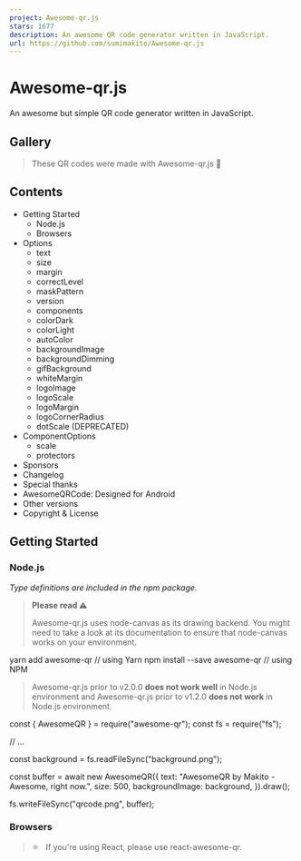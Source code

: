 ```yaml
---
project: Awesome-qr.js
stars: 1677
description: An awesome QR code generator written in JavaScript.
url: https://github.com/sumimakito/Awesome-qr.js
---
```


Awesome-qr.js
=============

An awesome but simple QR code generator written in JavaScript.

Gallery
-------

> These QR codes were made with Awesome-qr.js 🤗

Contents
--------

-   Getting Started
    -   Node.js
    -   Browsers
-   Options
    -   text
    -   size
    -   margin
    -   correctLevel
    -   maskPattern
    -   version
    -   components
    -   colorDark
    -   colorLight
    -   autoColor
    -   backgroundImage
    -   backgroundDimming
    -   gifBackground
    -   whiteMargin
    -   logoImage
    -   logoScale
    -   logoMargin
    -   logoCornerRadius
    -   dotScale (DEPRECATED)
-   ComponentOptions
    -   scale
    -   protectors
-   Sponsors
-   Changelog
-   Special thanks
-   AwesomeQRCode: Designed for Android
-   Other versions
-   Copyright & License

Getting Started
---------------

### Node.js

_Type definitions are included in the npm package._

> **Please read ⚠️**
> 
> Awesome-qr.js uses node-canvas as its drawing backend. You might need to take a look at its documentation to ensure that node-canvas works on your environment.

yarn add awesome-qr // using Yarn
npm install --save awesome-qr // using NPM

> Awesome-qr.js prior to v2.0.0 **does not work well** in Node.js environment and Awesome-qr.js prior to v1.2.0 **does not work** in Node.js environment.

const { AwesomeQR } \= require("awesome-qr");
const fs \= require("fs");

// ...

const background \= fs.readFileSync("background.png");

const buffer \= await new AwesomeQR({
  text: "AwesomeQR by Makito - Awesome, right now.",
  size: 500,
  backgroundImage: background,
}).draw();

fs.writeFileSync("qrcode.png", buffer);

### Browsers

> ⚛️   If you're using React, please use react-awesome-qr.

<!-- import to the global scope -->
<script src\="dist/awesome-qr.js"\></script\>

<!-- or use require.js -->
<script\>
  require(\["dist/awesome-qr.js"\], (AwesomeQR) \=> ...);
</script\>

var background;
var reader \= new FileReader();
reader.onload \= function () {
  background \= this.result;
  new AwesomeQR({
    text: "AwesomeQR by Makito - Awesome, right now.",
    size: 500,
    backgroundImage: background,
  }).draw().then((dataURL) \=> );
};
reader.readAsDataURL(file);

Options
-------

> _Options_ is an object that you can pass to the generator to customize your QR code.

type Options \= {
  text: string;
  size?: number;
  margin?: number;
  correctLevel?: number;
  maskPattern?: number;
  version?: number;
  components?: ComponentOptions;
  colorDark?: string;
  colorLight?: string;
  autoColor?: boolean;
  backgroundImage?: string | Buffer;
  backgroundDimming?: string;
  gifBackground?: ArrayBuffer;
  whiteMargin?: boolean;
  logoImage?: string | Buffer;
  logoScale?: number;
  logoMargin?: number;
  logoCornerRadius?: number;
  dotScale?: number; // DEPRECATED!!
};

### text

**Type** `string`

Text to be encoded in the QR code.

* * *

### size

**Type** `number?`

**Default** `400`

Size of the QR code in pixel.

* * *

### margin

**Type** `number?`

**Default** `20`

Size of margins around the QR code body in pixel.

* * *

### correctLevel

**Type** `number?`

**Default** `QRErrorCorrectLevel.M` ~> `0`

> For more information, please refer to Error correction feature | QRcode.com | DENSO WAVE.

Error correction level of the QR code.

* * *

### maskPattern

**Type** `number?`

**This is an advanced option.**

Leave untouched to let the code decide which mask pattern to use.

Specify the mask pattern to be used in QR code encoding.

Accepts a value provided by _QRMaskPattern_.

> To find out all eight mask patterns, please refer to Wikipedia File:QR\_Code\_Mask\_Patterns.svg

> For more information, please refer to Reed–Solomon codes for coders: Masking.

* * *

### version

**Type** `number?`

**This is an advanced option.**

Leave untouched to let the code decide which version to use.

Specify the version to be used in QR code encoding.

Accepts an integer in range \[1, 40\].

**⚠️   An error might occurs if the specified version does not have enough space for the input data.**

> For more information, please refer to Information capacity and versions of QR Code | QRcode.com | DENSO WAVE.

* * *

### components

**Type** ComponentOptions

Controls the appearances of parts in the QR code.

Read section ComponentOptions to learn more.

* * *

### colorDark

**Type** `string?, CSS <color>`

**Default** `"#000000"`

> For more information about CSS <color>, please refer to <color> - CSS: Cascading Style Sheets | MDN

Color of the blocks on the QR code.

* * *

### colorLight

**Type** `string?, CSS <color>`

**Default** `"#ffffff"`

Color of the empty areas on the QR code.

* * *

### autoColor

**Type** `boolean?`

**Default** `true`

Automatically calculate the _colorDark_ value from the QR code's background.

* * *

### backgroundImage

**Type** `(string|Buffer)?`

**Default** `undefined`

Background image to be used in the QR code.

Accepts a `data:` string in web browsers or a Buffer in Node.js.

* * *

### backgroundDimming

**Type** `string?, CSS <color>`

**Default** `"rgba(0, 0, 0, 0)"`

Color of the dimming mask above the background image.

* * *

### gifBackground

**Type** `ArrayBuffer?`

**Default** `undefined`

GIF background image to be used in the QR code.

* * *

### whiteMargin

**Type** `boolean?`

**Default** `true`

Use a white margin instead of a transparent one which reveals the background of the QR code on margins.

* * *

### logoImage

**Type** `(string|Buffer)?`

**Default** `undefined`

Logo image to be displayed at the center of the QR code.

Accepts a `data:` string in web browsers or a Buffer in Node.js.

When set to `undefined` or `null`, the logo is disabled.

* * *

### logoScale

**Type** `number?`

**Default** `0.2`

Ratio of the logo size to the QR code size.

* * *

### logoMargin

**Type** `number?`

**Default** `6`

Size of margins around the logo image in pixels.

* * *

### logoCornerRadius

**Type** `number?`

**Default** `8`

Corner radius of the logo image in pixels.

* * *

### dotScale (DEPRECATED)

**Type** `number?`

**Default** `0.4`

Use components to control the scaling in a more advanced way.

> This option is yet to be removed. You can still use this option to control the scaling of the QR code parts in the lagacy way.

Ratio of the real size to the full size of the blocks.

This can be helpful when you want to make more parts of the background visible.

ComponentOptions
----------------

> _ComponentOptions_ controls the appearances of parts in the QR code.

type ComponentOptions \= {
  data?: {
    scale?: number;
  };
  timing?: {
    scale?: number;
    protectors?: boolean;
  };
  alignment?: {
    scale?: number;
    protectors?: boolean;
  };
  cornerAlignment?: {
    scale?: number;
    protectors?: boolean;
  };
};

// default ComponentOptions

{
  data: {
    scale: 0.4,
  },
  timing: {
    scale: 0.5,
    protectors: false,
  },
  alignment: {
    scale: 0.5,
    protectors: false,
  },
  cornerAlignment: {
    scale: 0.5,
    protectors: true,
  },
}

### scale

**Type** `number?`

Scale factor for blocks in the specified area of the QR code.

* * *

### protectors

**Type** `boolean?`

Controls whether or not to draw the translucent protectors under the specified area in the QR code.

Sponsors
--------

It is those generous sponsors who supports this project makes the Awesome-qr.js more awesome!

I'd like to express my sincere appreciation to all the generous sponsors.

-   Coxxs

Since sponsors' names will not show up here without their permissions, the list above only shows a part of all the sponsors. If you wish to have your name shown up here, please feel free to contact me.

Changelog
---------

Check the full changelog

Special thanks
--------------

Awesome-qr.js is inspired by EFQRCode by EyreFree.

EFQRCode is a tool to generate QRCode image or recognize QRCode from image, in Swift.

If your application is in need of generating pretty QR codes in Swift, take a look at EFQRCode. It should help.

AwesomeQRCode: Designed for Android
-----------------------------------

Also, if you are developing Android apps, you can take a look at AwesomeQRCode, which is designed for Android projects.

Other versions
--------------

-   React component: react-awesome-qr
-   Vue 2.x component: Vue-qr

Copyright & License
-------------------

Awesome-qr.js is licensed under Apache License 2.0 License.

```
Copyright (c) 2017-2020 Makito

Licensed under the Apache License, Version 2.0 (the "License");
you may not use this file except in compliance with the License.
You may obtain a copy of the License at

    http://www.apache.org/licenses/LICENSE-2.0

Unless required by applicable law or agreed to in writing, software
distributed under the License is distributed on an "AS IS" BASIS,
WITHOUT WARRANTIES OR CONDITIONS OF ANY KIND, either express or implied.
See the License for the specific language governing permissions and
limitations under the License.
```

```
jquery-qrcode
Copyright (c) 2011 Jerome Etienne, http://jetienne.com

Permission is hereby granted, free of charge, to any person obtaining
a copy of this software and associated documentation files (the
"Software"), to deal in the Software without restriction, including
without limitation the rights to use, copy, modify, merge, publish,
distribute, sublicense, and/or sell copies of the Software, and to
permit persons to whom the Software is furnished to do so, subject to
the following conditions:

The above copyright notice and this permission notice shall be
included in all copies or substantial portions of the Software.

THE SOFTWARE IS PROVIDED "AS IS", WITHOUT WARRANTY OF ANY KIND,
EXPRESS OR IMPLIED, INCLUDING BUT NOT LIMITED TO THE WARRANTIES OF
MERCHANTABILITY, FITNESS FOR A PARTICULAR PURPOSE AND
NONINFRINGEMENT. IN NO EVENT SHALL THE AUTHORS OR COPYRIGHT HOLDERS BE
LIABLE FOR ANY CLAIM, DAMAGES OR OTHER LIABILITY, WHETHER IN AN ACTION
OF CONTRACT, TORT OR OTHERWISE, ARISING FROM, OUT OF OR IN CONNECTION
WITH THE SOFTWARE OR THE USE OR OTHER DEALINGS IN THE SOFTWARE.
```

```
QRCode for JavaScript
Copyright (c) 2009 Kazuhiko Arase
URL: http://www.d-project.com/
Licensed under the MIT license:
    http://www.opensource.org/licenses/mit-license.php
The word "QR Code" is registered trademark of
DENSO WAVE INCORPORATED
    http://www.denso-wave.com/qrcode/faqpatent-e.html
```

